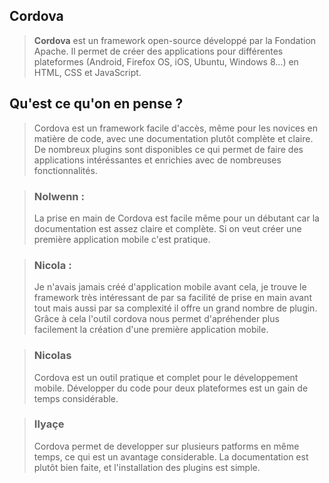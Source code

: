 ## Cordova 
> **Cordova** est un framework open-source développé par la Fondation Apache. Il permet de créer des applications pour différentes plateformes (Android, Firefox OS, iOS, Ubuntu, Windows 8...) en HTML, CSS et JavaScript.

## Qu'est ce qu'on en pense ? 

> Cordova est un framework facile d'accès, même pour les novices en matière de code, avec une documentation plutôt complète et claire. De nombreux plugins sont disponibles ce qui permet de faire des applications intéréssantes et enrichies avec de nombreuses fonctionnalités. 

>### Nolwenn : 
>La prise en main de Cordova est facile même pour un débutant car la documentation est assez claire et complète. 
Si on veut créer une première application mobile c'est pratique.


>### Nicola : 
>Je n'avais jamais créé d'application mobile avant cela, je trouve le framework très intéressant de par sa facilité de prise en main avant tout mais aussi par sa complexité il offre un grand nombre de plugin. Grâce à cela l'outil cordova nous permet d'apréhender plus facilement la création d'une première application mobile.

>### Nicolas
>Cordova est un outil pratique et complet pour le développement mobile. Développer du code pour deux plateformes est un gain de temps considérable.

>### Ilyaçe
>Cordova permet de developper sur plusieurs patforms en même temps, ce qui est un avantage considerable. La documentation est plutôt bien faite, et l'installation des plugins est simple.
